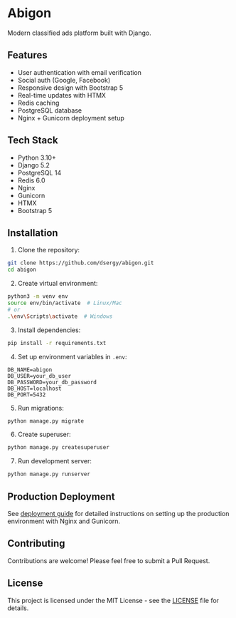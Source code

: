 # Abigon

Modern classified ads platform built with Django.

## Features

- User authentication with email verification
- Social auth (Google, Facebook)
- Responsive design with Bootstrap 5
- Real-time updates with HTMX
- Redis caching
- PostgreSQL database
- Nginx + Gunicorn deployment setup

## Tech Stack

- Python 3.10+
- Django 5.2
- PostgreSQL 14
- Redis 6.0
- Nginx
- Gunicorn
- HTMX
- Bootstrap 5

## Installation

1. Clone the repository:
```bash
git clone https://github.com/dsergy/abigon.git
cd abigon
```

2. Create virtual environment:
```bash
python3 -m venv env
source env/bin/activate  # Linux/Mac
# or
.\env\Scripts\activate  # Windows
```

3. Install dependencies:
```bash
pip install -r requirements.txt
```

4. Set up environment variables in `.env`:
```
DB_NAME=abigon
DB_USER=your_db_user
DB_PASSWORD=your_db_password
DB_HOST=localhost
DB_PORT=5432
```

5. Run migrations:
```bash
python manage.py migrate
```

6. Create superuser:
```bash
python manage.py createsuperuser
```

7. Run development server:
```bash
python manage.py runserver
```

## Production Deployment

See [deployment guide](docs/deployment.md) for detailed instructions on setting up the production environment with Nginx and Gunicorn.

## Contributing

Contributions are welcome! Please feel free to submit a Pull Request.

## License

This project is licensed under the MIT License - see the [LICENSE](LICENSE) file for details.
